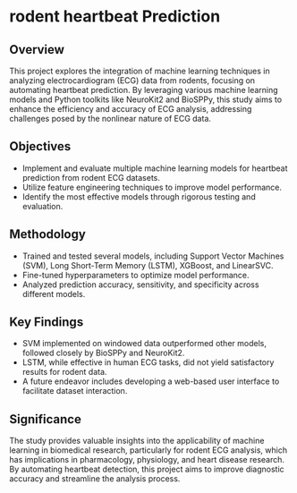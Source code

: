 # rodent heartbeat Prediction
## Overview
This project explores the integration of machine learning techniques in analyzing electrocardiogram (ECG) data from rodents, focusing on automating heartbeat prediction. By leveraging various machine learning models and Python toolkits like NeuroKit2 and BioSPPy, this study aims to enhance the efficiency and accuracy of ECG analysis, addressing challenges posed by the nonlinear nature of ECG data.

## Objectives
- Implement and evaluate multiple machine learning models for heartbeat prediction from rodent ECG datasets.
- Utilize feature engineering techniques to improve model performance.
- Identify the most effective models through rigorous testing and evaluation.

## Methodology
- Trained and tested several models, including Support Vector Machines (SVM), Long Short-Term Memory (LSTM), XGBoost, and LinearSVC.
- Fine-tuned hyperparameters to optimize model performance.
- Analyzed prediction accuracy, sensitivity, and specificity across different models.

## Key Findings
- SVM implemented on windowed data outperformed other models, followed closely by BioSPPy and NeuroKit2.
- LSTM, while effective in human ECG tasks, did not yield satisfactory results for rodent data.
- A future endeavor includes developing a web-based user interface to facilitate dataset interaction.

## Significance
The study provides valuable insights into the applicability of machine learning in biomedical research, particularly for rodent ECG analysis, which has implications in pharmacology, physiology, and heart disease research. By automating heartbeat detection, this project aims to improve diagnostic accuracy and streamline the analysis process.
